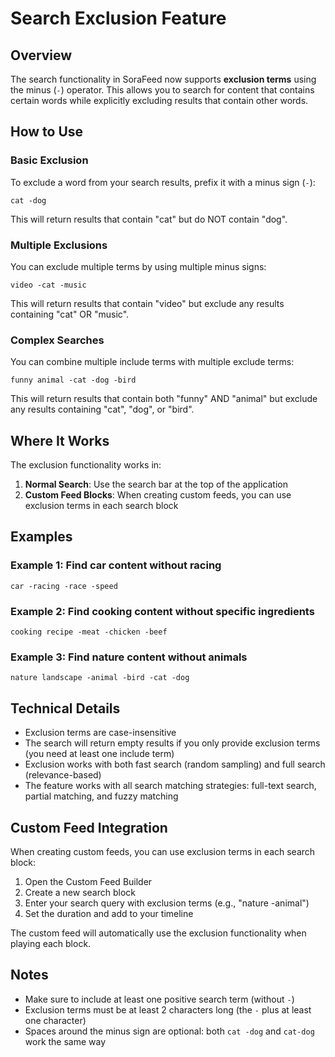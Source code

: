 # Search Exclusion Feature

## Overview

The search functionality in SoraFeed now supports **exclusion terms** using the minus (`-`) operator. This allows you to search for content that contains certain words while explicitly excluding results that contain other words.

## How to Use

### Basic Exclusion
To exclude a word from your search results, prefix it with a minus sign (`-`):

```
cat -dog
```
This will return results that contain "cat" but do NOT contain "dog".

### Multiple Exclusions
You can exclude multiple terms by using multiple minus signs:

```
video -cat -music
```
This will return results that contain "video" but exclude any results containing "cat" OR "music".

### Complex Searches
You can combine multiple include terms with multiple exclude terms:

```
funny animal -cat -dog -bird
```
This will return results that contain both "funny" AND "animal" but exclude any results containing "cat", "dog", or "bird".

## Where It Works

The exclusion functionality works in:

1. **Normal Search**: Use the search bar at the top of the application
2. **Custom Feed Blocks**: When creating custom feeds, you can use exclusion terms in each search block

## Examples

### Example 1: Find car content without racing
```
car -racing -race -speed
```

### Example 2: Find cooking content without specific ingredients
```
cooking recipe -meat -chicken -beef
```

### Example 3: Find nature content without animals
```
nature landscape -animal -bird -cat -dog
```

## Technical Details

- Exclusion terms are case-insensitive
- The search will return empty results if you only provide exclusion terms (you need at least one include term)
- Exclusion works with both fast search (random sampling) and full search (relevance-based)
- The feature works with all search matching strategies: full-text search, partial matching, and fuzzy matching

## Custom Feed Integration

When creating custom feeds, you can use exclusion terms in each search block:

1. Open the Custom Feed Builder
2. Create a new search block
3. Enter your search query with exclusion terms (e.g., "nature -animal")
4. Set the duration and add to your timeline

The custom feed will automatically use the exclusion functionality when playing each block.

## Notes

- Make sure to include at least one positive search term (without `-`)
- Exclusion terms must be at least 2 characters long (the `-` plus at least one character)
- Spaces around the minus sign are optional: both `cat -dog` and `cat-dog` work the same way
